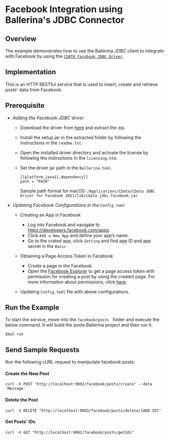 # Facebook Integration using Ballerina's JDBC Connector

## Overview

The example demonstrates how to use the Ballerina JDBC client to integrate with Facebook by using the [`CDATA Facebook JDBC Driver`](https://www.cdata.com/drivers/).

## Implementation

This is an HTTP RESTful service that is used to insert, create and retrieve posts' data from Facebook.

## Prerequisite

* *Adding the Facebook JDBC driver*

  * Download the driver from [here](https://www.cdata.com/drivers/facebook/jdbc/) and extract the zip.

  * Install the setup.jar in the extracted folder by following the instructions in the `readme.txt`.

  * Open the installed driver directory and activate the license by following the instructions in the `licensing.htm`. 

  * Set the driver jar path in the `Ballerina.toml`.
    ```
    [[platform.java11.dependency]]
    path = "PATH"
    ```
    Sample path format for macOS: `/Applications/CData/CData JDBC Driver for Facebook 2021/lib/cdata.jdbc.facebook.jar`

* *Updating Facebook Configurations in the `Config.toml`*
  
  * Creating an App in Facebook
    * Log into Facebook and navigate to https://developers.facebook.com/apps.
    *  Click `Add a New App` and define your app’s name.
    *  Go to the crated app, click `Setting` and find app ID and app secret in the `Basic`

  * Obtaining a Page Access Token in Facebook
    * Create a page in the Facebook.
    * Open the [Facebook Explorer](https://developers.facebook.com/tools/explorer) to get a page access token with 
      permission for creating a post by using the created page. For more information about permissions, click [here](https://developers.facebook.com/docs/pages/access-tokens/).

  * Updating `Config.toml` file with above configurations.

## Run the Example
To start the service, move into the `facebook/posts ` folder and execute the below command. 
It will build the posts Ballerina project and then run it.
 
```
$bal run
```

## Send Sample Requests

Run the following cURL request to manipulate facebook posts.

#### Create the New Post
```
curl -X POST "http://localhost:9092/facebook/posts/create" --data 'Message'
```

#### Delete the Post

```
curl -X DELETE "http://localhost:9092/facebook/posts/delete/[ADD ID]"
```

#### Get Posts' IDs

```
curl -X GET "http://localhost:9092/facebook/posts/getIds"
```
